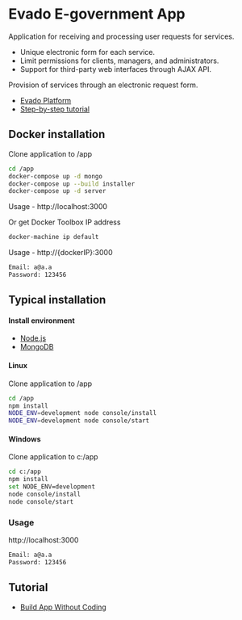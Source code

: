 # Evado E-government App

Application for receiving and processing user requests for services.

- Unique electronic form for each service.
- Limit permissions for clients, managers, and administrators.
- Support for third-party web interfaces through AJAX API.    
  
Provision of services through an electronic request form.

- [Evado Platform](https://github.com/mkhorin/evado)
- [Step-by-step tutorial](http://nervebit.com)

## Docker installation

Clone application to /app
```sh
cd /app
docker-compose up -d mongo
docker-compose up --build installer
docker-compose up -d server
```
Usage - http://localhost:3000

Or get Docker Toolbox IP address
```sh
docker-machine ip default
```
Usage - http://{dockerIP}:3000
```sh
Email: a@a.a
Password: 123456
```

## Typical installation

#### Install environment
- [Node.js](https://nodejs.org)
- [MongoDB](https://www.mongodb.com/download-center/community)

#### Linux
Clone application to /app
```sh
cd /app
npm install
NODE_ENV=development node console/install
NODE_ENV=development node console/start
```

#### Windows
Clone application to c:/app
```sh
cd c:/app
npm install
set NODE_ENV=development
node console/install
node console/start
```

### Usage
http://localhost:3000
```sh
Email: a@a.a
Password: 123456
```

## Tutorial
- [Build App Without Coding](http://nervebit.com)